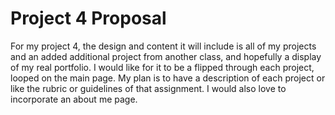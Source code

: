 # Project 4 Proposal

For my project 4, the design and content it will include is all of my projects and an added additional project from another class, and hopefully a display of my real portfolio. I would like for it to be a flipped through each project, looped on the main page. My plan is to have a description of each project or like the rubric or guidelines of that assignment. I would also love to incorporate an about me page. 
